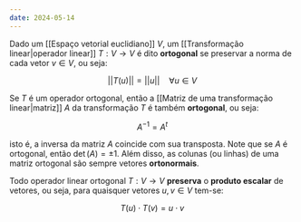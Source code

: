 ```yaml
---
date: 2024-05-14
---
```


Dado um [[Espaço vetorial euclidiano]] $V$, um [[Transformação linear|operador linear]] $T: V \to V$ é dito **ortogonal** se preservar a norma de cada vetor $v \in V$, ou seja:

$$||T(u)|| = ||u|| \quad \forall u \in V$$

Se $T$ é um operador ortogonal, então a [[Matriz de uma transformação linear|matriz]] $A$ da transformação $T$ é também **ortogonal**, ou seja:

$$A^{-1} = A^t$$

isto é, a inversa da matriz $A$ coincide com sua transposta. Note que se $A$ é ortogonal, então $\det(A) = \pm 1$. Além disso, as colunas (ou linhas) de uma matriz ortogonal são sempre vetores **ortonormais**.

Todo operador linear ortogonal $T:V \to V$ **preserva** o **produto escalar** de vetores, ou seja, para quaisquer vetores $u, v \in V$ tem-se:

$$T(u) \cdot T(v) = u \cdot v$$